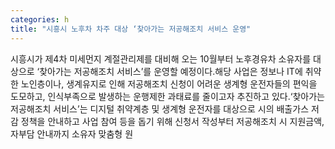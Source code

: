 ```yaml
---
categories: h
title: "시흥시 노후차 차주 대상 ‘찾아가는 저공해조치 서비스 운영"
---
```

시흥시가 제4차 미세먼지 계절관리제를 대비해 오는 10월부터 노후경유차 소유자를 대상으로 ‘찾아가는 저공해조치 서비스’를 운영할 예정이다.해당 사업은 정보나 IT에 취약한 노인층이나, 생계유지로 인해 저공해조치 신청이 어려운 생계형 운전자들의 편익을 도모하고, 인식부족으로 발생하는 운행제한 과태료를 줄이고자 추진하고 있다.‘찾아가는 저공해조치 서비스’는 디지털 취약계층 및 생계형 운전자를 대상으로 시의 배출가스 저감 정책을 안내하고 사업 참여 등을 돕기 위해 신청서 작성부터 저공해조치 시 지원금액, 자부담 안내까지 소유자 맞춤형 원